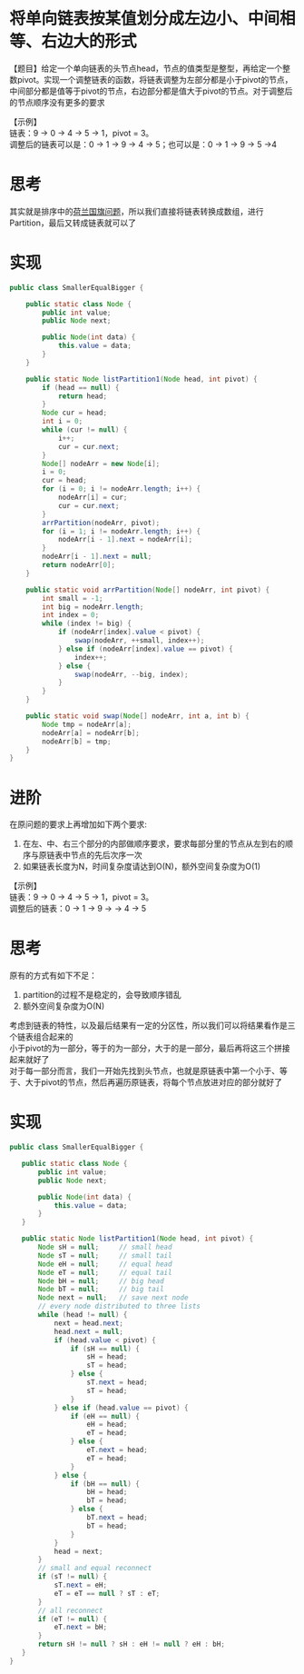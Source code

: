# 将单向链表按某值划分成左边小、中间相等、右边大的形式   
【题目】给定一个单向链表的头节点head，节点的值类型是整型，再给定一个整数pivot。实现一个调整链表的函数，将链表调整为左部分都是小于pivot的节点，中间部分都是值等于pivot的节点，右边部分都是值大于pivot的节点。对于调整后的节点顺序没有更多的要求      

【示例】    
链表：9 -> 0 -> 4 -> 5 -> 1，pivot = 3。   
调整后的链表可以是：0 -> 1 -> 9 -> 4 -> 5；也可以是：0 -> 1 -> 9 -> 5 ->4   


# 思考 
其实就是排序中的[荷兰国旗问题](https://github.com/whyalwaysmea/Java-Algorithm/blob/master/sort/NetherlandsSort.md)，所以我们直接将链表转换成数组，进行Partition，最后又转成链表就可以了  

# 实现 
```java
public class SmallerEqualBigger {

    public static class Node {
        public int value;
        public Node next;

        public Node(int data) {
            this.value = data;
        }
    }

    public static Node listPartition1(Node head, int pivot) {
        if (head == null) {
            return head;
        }
        Node cur = head;
        int i = 0;
        while (cur != null) {
            i++;
            cur = cur.next;
        }
        Node[] nodeArr = new Node[i];
        i = 0;
        cur = head;
        for (i = 0; i != nodeArr.length; i++) {
            nodeArr[i] = cur;
            cur = cur.next;
        }
        arrPartition(nodeArr, pivot);
        for (i = 1; i != nodeArr.length; i++) {
            nodeArr[i - 1].next = nodeArr[i];
        }
        nodeArr[i - 1].next = null;
        return nodeArr[0];
    }

    public static void arrPartition(Node[] nodeArr, int pivot) {
        int small = -1;
        int big = nodeArr.length;
        int index = 0;
        while (index != big) {
            if (nodeArr[index].value < pivot) {
                swap(nodeArr, ++small, index++);
            } else if (nodeArr[index].value == pivot) {
                index++;
            } else {
                swap(nodeArr, --big, index);
            }
        }
    }

    public static void swap(Node[] nodeArr, int a, int b) {
        Node tmp = nodeArr[a];
        nodeArr[a] = nodeArr[b];
        nodeArr[b] = tmp;
    }
}    
```   

 # 进阶 
 在原问题的要求上再增加如下两个要求:  
 1. 在左、中、右三个部分的内部做顺序要求，要求每部分里的节点从左到右的顺序与原链表中节点的先后次序一次  
 2. 如果链表长度为N，时间复杂度请达到O(N)，额外空间复杂度为O(1) 

 【示例】  
 链表：9 -> 0 -> 4 -> 5 -> 1，pivot = 3。    
 调整后的链表：0 -> 1 -> 9 -> -> 4 -> 5  

 # 思考  
原有的方式有如下不足： 
1. partition的过程不是稳定的，会导致顺序错乱  
2. 额外空间复杂度为O(N)  

考虑到链表的特性，以及最后结果有一定的分区性，所以我们可以将结果看作是三个链表组合起来的  
小于pivot的为一部分，等于的为一部分，大于的是一部分，最后再将这三个拼接起来就好了  
对于每一部分而言，我们一开始先找到头节点，也就是原链表中第一个小于、等于、大于pivot的节点，然后再遍历原链表，将每个节点放进对应的部分就好了      


 # 实现 
 ```java
public class SmallerEqualBigger {

	public static class Node {
        public int value;
        public Node next;

        public Node(int data) {
            this.value = data;
        }
    }

	public static Node listPartition1(Node head, int pivot) {
		Node sH = null; 	// small head
		Node sT = null; 	// small tail
		Node eH = null; 	// equal head
		Node eT = null; 	// equal tail
		Node bH = null; 	// big head
		Node bT = null; 	// big tail
		Node next = null; 	// save next node
		// every node distributed to three lists
		while (head != null) {
			next = head.next;
			head.next = null;
			if (head.value < pivot) {
				if (sH == null) {
					sH = head;
					sT = head;
				} else {
					sT.next = head;
					sT = head;
				}
			} else if (head.value == pivot) {
				if (eH == null) {
					eH = head;
					eT = head;
				} else {
					eT.next = head;
					eT = head;
				}
			} else {
				if (bH == null) {
					bH = head;
					bT = head;
				} else {
					bT.next = head;
					bT = head;
				}
			}
			head = next;
		}
		// small and equal reconnect
		if (sT != null) {
			sT.next = eH;
			eT = eT == null ? sT : eT;
		}
		// all reconnect
		if (eT != null) {
			eT.next = bH;
		}
		return sH != null ? sH : eH != null ? eH : bH;
	}
}
 ```